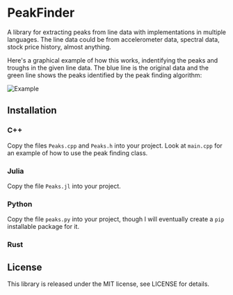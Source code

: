 # PeakFinder

A library for extracting peaks from line data with implementations in multiple languages.  The line data could be from accelerometer data, spectral data, stock price history, almost anything.

Here's a graphical example of how this works, indentifying the peaks and troughs in the given line data. The blue line is the original data and the green line shows the peaks identified by the peak finding algorithm:

![Example](https://github.com/msimms/PeakFinder/blob/main/docs/example.png?raw=true)

## Installation
### C++

Copy the files `Peaks.cpp` and `Peaks.h` into your project. Look at `main.cpp` for an example of how to use the peak finding class.

### Julia

Copy the file `Peaks.jl` into your project.

### Python

Copy the file `peaks.py` into your project, though I will eventually create a `pip` installable package for it.

### Rust

## License
This library is released under the MIT license, see LICENSE for details.
